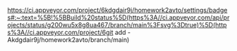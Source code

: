 https://ci.appveyor.com/project/6kdgdair9j/homework2avto/settings/badges#:~:text=%5B!%5BBuild%20status%5D(https%3A//ci.appveyor.com/api/projects/status/g200wu5x8g8ua467/branch/main%3Fsvg%3Dtrue)%5D(https%3A//ci.appveyor.com/project/6git add -Akdgdair9j/homework2avto/branch/main)